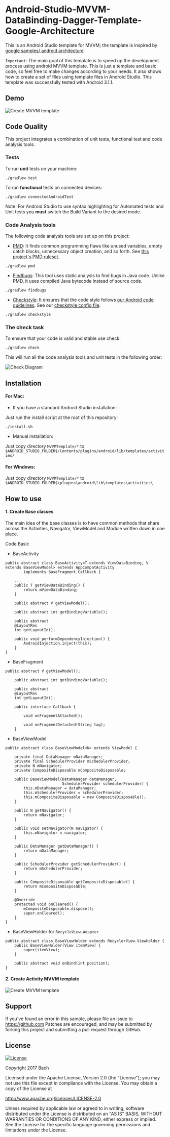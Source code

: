 # Android-Studio-MVVM-DataBinding-Dagger-Template-Google-Architecture

This is an Android Studio template for MVVM; the template is inspired by [google samples/ android architecture](https://github.com/googlesamples/android-architecture/tree/todo-mvvm-databinding/)

`Important`: The main goal of this template is to speed up the development process using android MVVM template. This is just a template and basic code, so feel free to make changes according to your needs. It also shows how to create a set of files using template files in Android Studio. This template was successfully tested with Android 3.1.1.

## Demo
![Create MVVM template](demo/out2.gif "Create MVVM template")

## Code Quality

This project integrates a combination of unit tests, functional test and code analysis tools. 

### Tests

To run **unit** tests on your machine:

``` 
./gradlew test
``` 

To run **functional** tests on connected devices:

``` 
./gradlew connectedAndroidTest
``` 

Note: For Android Studio to use syntax highlighting for Automated tests and Unit tests you **must** switch the Build Variant to the desired mode.

### Code Analysis tools 

The following code analysis tools are set up on this project:

* [PMD](https://pmd.github.io/): It finds common programming flaws like unused variables, empty catch blocks, unnecessary object creation, and so forth. See [this project's PMD ruleset](config/quality/pmd/pmd-ruleset.xml).

``` 
./gradlew pmd
```

* [Findbugs](http://findbugs.sourceforge.net/): This tool uses static analysis to find bugs in Java code. Unlike PMD, it uses compiled Java bytecode instead of source code.

```
./gradlew findbugs
```

* [Checkstyle](http://checkstyle.sourceforge.net/): It ensures that the code style follows [our Android code guidelines](https://github.com/ribot/android-guidelines/blob/master/project_and_code_guidelines.md#2-code-guidelines). See our [checkstyle config file](config/quality/checkstyle/checkstyle-config.xml).

```
./gradlew checkstyle
```

### The check task

To ensure that your code is valid and stable use check: 

```
./gradlew check
```

This will run all the code analysis tools and unit tests in the following order:

![Check Diagram](images/check-task-diagram.png)
 

## Installation

#### For Mac:

- If you have a standard Android Studio installation:

Just run the install script at the root of this repository:

```
./install.sh
```

- Manual installation:

Just copy directory `MVVMTemplate/*` to `$ANDROID_STUDIO_FOLDER$/Contents/plugins/android/lib/templates/activities/`

#### For Windows:

Just copy directory `MVVMTemplate/*` to `$ANDROID_STUDIO_FOLDER$\plugins\android\lib\templates\activities\`

## How to use

#### 1. Create Base classes

The main idea of the base classes is to have common methods that share across the Activities, Navigator, ViewModel and Module written down in one place.

Code Basic
- BaseActivity
```
public abstract class BaseActivity<T extends ViewDataBinding, V extends BaseViewModel> extends AppCompatActivity
        implements BaseFragment.Callback {

    ...
    public T getViewDataBinding() {
        return mViewDataBinding;
    }

    public abstract V getViewModel();

    public abstract int getBindingVariable();

    public abstract
    @LayoutRes
    int getLayoutId();

    public void performDependencyInjection() {
        AndroidInjection.inject(this);
    }
}
```

- BaseFragment
```
public abstract V getViewModel();

    public abstract int getBindingVariable();

    public abstract
    @LayoutRes
    int getLayoutId();

    public interface Callback {

        void onFragmentAttached();

        void onFragmentDetached(String tag);
    }

```

- BaseViewModel
```
public abstract class BaseViewModel<N> extends ViewModel {

    private final DataManager mDataManager;
    private final SchedulerProvider mSchedulerProvider;
    private N mNavigator;
    private CompositeDisposable mCompositeDisposable;

    public BaseViewModel(DataManager dataManager,
                         SchedulerProvider schedulerProvider) {
        this.mDataManager = dataManager;
        this.mSchedulerProvider = schedulerProvider;
        this.mCompositeDisposable = new CompositeDisposable();
    }

    public N getNavigator() {
        return mNavigator;
    }

    public void setNavigator(N navigator) {
        this.mNavigator = navigator;
    }

    public DataManager getDataManager() {
        return mDataManager;
    }

    public SchedulerProvider getSchedulerProvider() {
        return mSchedulerProvider;
    }

    public CompositeDisposable getCompositeDisposable() {
        return mCompositeDisposable;
    }

    @Override
    protected void onCleared() {
        mCompositeDisposable.dispose();
        super.onCleared();
    }
}

```

- BaseViewHolder for ```RecycleView.Adapter```
```
public abstract class BaseViewHolder extends RecyclerView.ViewHolder {
    public BaseViewHolder(View itemView) {
        super(itemView);
    }

    public abstract void onBind(int position);
}

```
#### 2. Create Activity MVVM template
![Create MVVM template](demo/out1.gif "Create MVVM template")


Support
-------

If you've found an error in this sample, please file an issue to
https://github.com
Patches are encouraged, and may be submitted by forking this project and
submitting a pull request through GitHub.

License
-------

[![License](https://img.shields.io/badge/License-Apache%202.0-blue.svg)](https://opensource.org/licenses/Apache-2.0)

Copyright 2017 Bach

Licensed under the Apache License, Version 2.0 (the "License");
you may not use this file except in compliance with the License.
You may obtain a copy of the License at

http://www.apache.org/licenses/LICENSE-2.0

Unless required by applicable law or agreed to in writing, software
distributed under the License is distributed on an "AS IS" BASIS,
WITHOUT WARRANTIES OR CONDITIONS OF ANY KIND, either express or implied.
See the License for the specific language governing permissions and
limitations under the License.

